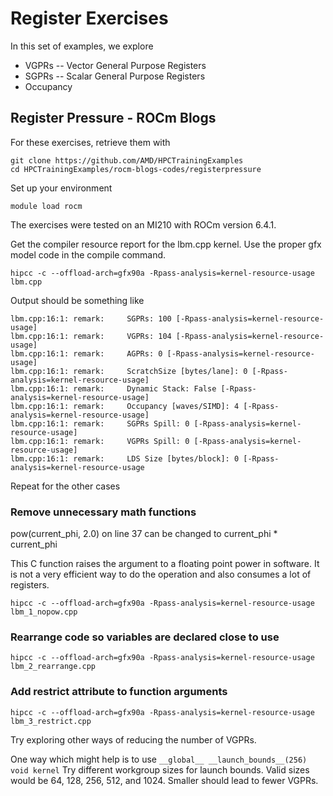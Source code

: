 # Register Exercises

In this set of examples, we explore

* VGPRs -- Vector General Purpose Registers
* SGPRs -- Scalar General Purpose Registers
* Occupancy

## Register Pressure - ROCm Blogs

For these exercises, retrieve them with 

```
git clone https://github.com/AMD/HPCTrainingExamples
cd HPCTrainingExamples/rocm-blogs-codes/registerpressure
```

Set up your environment

```
module load rocm
```

The exercises were tested on an MI210 with ROCm version 6.4.1.

Get the compiler resource report for the lbm.cpp kernel. Use the 
proper gfx model code in the compile command.

```
hipcc -c --offload-arch=gfx90a -Rpass-analysis=kernel-resource-usage lbm.cpp
```

Output should be something like

```
lbm.cpp:16:1: remark:     SGPRs: 100 [-Rpass-analysis=kernel-resource-usage]
lbm.cpp:16:1: remark:     VGPRs: 104 [-Rpass-analysis=kernel-resource-usage]
lbm.cpp:16:1: remark:     AGPRs: 0 [-Rpass-analysis=kernel-resource-usage]
lbm.cpp:16:1: remark:     ScratchSize [bytes/lane]: 0 [-Rpass-analysis=kernel-resource-usage]
lbm.cpp:16:1: remark:     Dynamic Stack: False [-Rpass-analysis=kernel-resource-usage]
lbm.cpp:16:1: remark:     Occupancy [waves/SIMD]: 4 [-Rpass-analysis=kernel-resource-usage]
lbm.cpp:16:1: remark:     SGPRs Spill: 0 [-Rpass-analysis=kernel-resource-usage]
lbm.cpp:16:1: remark:     VGPRs Spill: 0 [-Rpass-analysis=kernel-resource-usage]
lbm.cpp:16:1: remark:     LDS Size [bytes/block]: 0 [-Rpass-analysis=kernel-resource-usage
```

Repeat for the other cases

### Remove unnecessary math functions

pow(current_phi, 2.0) on line 37 can be changed to current_phi * current_phi

This C function raises the argument to a floating point power in software. It is not a very efficient way to do the
operation and also consumes a lot of registers.

```
hipcc -c --offload-arch=gfx90a -Rpass-analysis=kernel-resource-usage lbm_1_nopow.cpp
```

### Rearrange code so variables are declared close to use

```
hipcc -c --offload-arch=gfx90a -Rpass-analysis=kernel-resource-usage lbm_2_rearrange.cpp
```

### Add restrict attribute to function arguments

```
hipcc -c --offload-arch=gfx90a -Rpass-analysis=kernel-resource-usage lbm_3_restrict.cpp
```

Try exploring other ways of reducing the number of VGPRs.

One way which might help is to use `__global__ __launch_bounds__(256) void kernel`
Try different workgroup sizes for launch bounds. Valid sizes would be 64, 128, 256, 512, and 1024.
Smaller should lead to fewer VGPRs.
 
